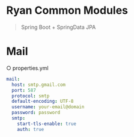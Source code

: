 # Ryan Common Modules
> Spring Boot + SpringData JPA


# Mail
○ properties.yml
```yml
mail:
  host: smtp.gmail.com
  port: 587
  protocol: smtp
  default-encoding: UTF-8
  username: your-email@domain
  password: password
  smtp:
    start-tls-enable: true
    auth: true
```
